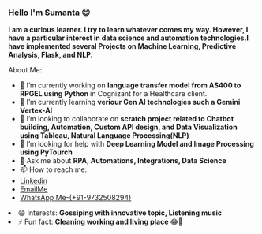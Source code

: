 ### Hello I'm Sumanta 😊

<!--
**sumantas98/sumantas98** is a ✨ _special_ ✨ repository because its `README.md` (this file) appears on your GitHub profile. 
--> 
**I am a curious learner. I try to learn whatever comes my way. However, I have a particular interest in data science and automation technologies.I have implemented several Projects on Machine Learning, Predictive Analysis, Flask, and NLP.**

About Me:

- 🔭 I’m currently working on <b> language transfer model from AS400 to RPGEL using Python </b>in Cognizant for a Healthcare client.
- 🌱 I’m currently learning <b> veriour Gen AI technologies such a Gemini Vertex-AI</b>
- 👯 I’m looking to collaborate on <b>scratch project related to Chatbot building, Automation, Custom API design, and Data Visualization using Tableau, Natural Language Processing(NLP)</b>
- 🤔 I’m looking for help with <b>Deep Learning Model and Image Processing using PyTourch </b>
- 💬 Ask me about <b> RPA, Automations, Integrations, Data Science </b> 
- 📫 How to reach me:
  <li><a href="https://www.linkedin.com/in/sumanta-samanta-3261a317a/">Linkedin</a></li>
  <li><a href="https://mail.google.com/mail/u/0/?tab=rm&ogbl#inbox?compose=GTvVlcSPFdVpbqzThRjnGsNdcCwFQVbQMjWdXSCdWRcfRMXfzxRRCvBvtvpMbgVTlhGcgZwpQjfMS">EmailMe</a></li>
  <li><a href="https://web.whatsapp.com/">WhatsApp Me-(+91-9732508294)</a></li>

 <li>😄 Interests: <b> Gossiping with innovative topic, Listening music </b></li> 
 <li>⚡ Fun fact: <b> Cleaning working and living place </b> 😂🤣</li>



